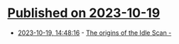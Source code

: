 # [Published on 2023-10-19](index.md)

* [2023-10-19, 14:48:16](https://lobste.rs/s/quptjd/origins_idle_scan_antirez) - [The origins of the Idle Scan - <antirez>](http://antirez.com/news/139)

